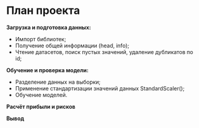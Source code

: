 # План проекта

**Загрузка и подготовка данных:**
* Импорт библиотек;
* Получение общей информации (head, info);
* Чтение датасетов, поиск пустых значений, удаление дубликатов по id;

**Обучение и проверка модели:**
* Разделение данных на выборки;
* Применение стандартизации значений данных StandardScaler();
* Обучение моделей.

**Расчёт прибыли и рисков**

**Вывод**
